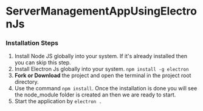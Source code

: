 # ServerManagementAppUsingElectronJs

### Installation Steps
1. Install Node JS globally into your system. If it's already installed then you can skip this step.
2. Install Electron Js globally into your system. `npm install -g electron`
3. **Fork or Download** the project and open the terminal in the project root directory.
4. Use the command `npm install`. Once the installation is done you will see the node_module folder is created an then we are ready to start.
5. Start the application by `electron .`
